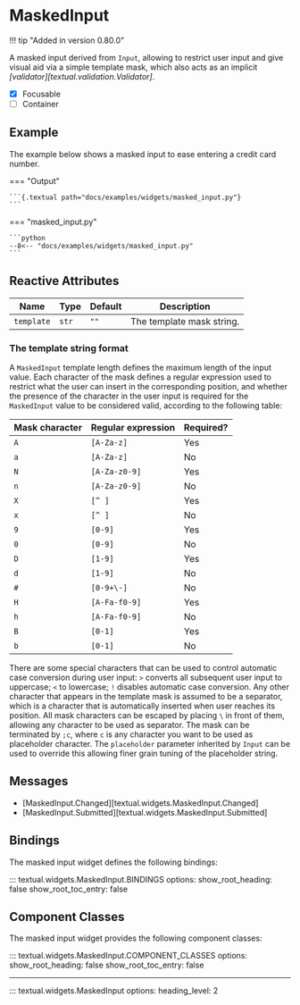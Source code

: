 # MaskedInput

!!! tip "Added in version 0.80.0"

A masked input derived from `Input`, allowing to restrict user input and give visual aid via a simple template mask, which also acts as an implicit *[validator][textual.validation.Validator]*.

- [x] Focusable
- [ ] Container

## Example

The example below shows a masked input to ease entering a credit card number.

=== "Output"

    ```{.textual path="docs/examples/widgets/masked_input.py"}
    ```

=== "masked_input.py"

    ```python
    --8<-- "docs/examples/widgets/masked_input.py"
    ```

## Reactive Attributes

| Name       | Type  | Default | Description               |
| ---------- | ----- | ------- | ------------------------- |
| `template` | `str` | `""`    | The template mask string. |

### The template string format

A `MaskedInput` template length defines the maximum length of the input value. Each character of the mask defines a regular expression used to restrict what the user can insert in the corresponding position, and whether the presence of the character in the user input is required for the `MaskedInput` value to be considered valid, according to the following table:

| Mask character | Regular expression | Required? |
| -------------- | ------------------ | --------- |
| `A`            | `[A-Za-z]`         | Yes       |
| `a`            | `[A-Za-z]`         | No        |
| `N`            | `[A-Za-z0-9]`      | Yes       |
| `n`            | `[A-Za-z0-9]`      | No        |
| `X`            | `[^ ]`             | Yes       |
| `x`            | `[^ ]`             | No        |
| `9`            | `[0-9]`            | Yes       |
| `0`            | `[0-9]`            | No        |
| `D`            | `[1-9]`            | Yes       |
| `d`            | `[1-9]`            | No        |
| `#`            | `[0-9+\-]`         | No        |
| `H`            | `[A-Fa-f0-9]`      | Yes       |
| `h`            | `[A-Fa-f0-9]`      | No        |
| `B`            | `[0-1]`            | Yes       |
| `b`            | `[0-1]`            | No        |

There are some special characters that can be used to control automatic case conversion during user input: `>` converts all subsequent user input to uppercase; `<` to lowercase; `!` disables automatic case conversion. Any other character that appears in the template mask is assumed to be a separator, which is a character that is automatically inserted when user reaches its position. All mask characters can be escaped by placing `\` in front of them, allowing any character to be used as separator.
The mask can be terminated by `;c`, where `c` is any character you want to be used as placeholder character. The `placeholder` parameter inherited by `Input` can be used to override this allowing finer grain tuning of the placeholder string.

## Messages

- [MaskedInput.Changed][textual.widgets.MaskedInput.Changed]
- [MaskedInput.Submitted][textual.widgets.MaskedInput.Submitted]

## Bindings

The masked input widget defines the following bindings:

::: textual.widgets.MaskedInput.BINDINGS
    options:
      show_root_heading: false
      show_root_toc_entry: false

## Component Classes

The masked input widget provides the following component classes:

::: textual.widgets.MaskedInput.COMPONENT_CLASSES
    options:
      show_root_heading: false
      show_root_toc_entry: false

---


::: textual.widgets.MaskedInput
    options:
      heading_level: 2
